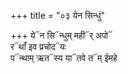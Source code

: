 +++
title = "०३ येन सिन्धुं"

+++
ये᳓न सि᳓न्धुम् मही᳓र् अपो᳓  
र᳓थाँ इव प्रचोद᳓यः  
प᳓न्थाम् ऋत᳓स्य या᳓तवे त᳓म् ईमहे